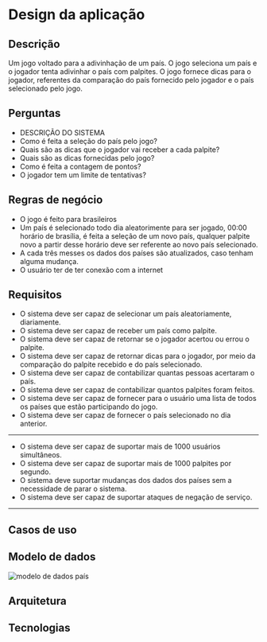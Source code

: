 # Design da aplicação

## Descrição
Um jogo voltado para a adivinhação de um país.
O jogo seleciona um país e o jogador tenta adivinhar o país com palpites. O jogo
fornece dicas para o jogador, referentes da comparação do país fornecido pelo jogador
e o país selecionado pelo jogo.

## Perguntas
- DESCRIÇÃO DO SISTEMA
- Como é feita a seleção do país pelo jogo?
- Quais são as dicas que o jogador vai receber a cada palpite?
- Quais são as dicas fornecidas pelo jogo?
- Como é feita a contagem de pontos?
- O jogador tem um limite de tentativas?

## Regras de negócio
- O jogo é feito para brasileiros
- Um país é selecionado todo dia aleatorimente para ser jogado, 00:00
horário de brasília, é feita a seleção de um novo país, qualquer palpite novo a partir 
desse horário deve ser referente ao novo país selecionado.
- A cada três messes os dados dos países são atualizados, caso tenham alguma mudança.
- O usuário ter de ter conexão com a internet

## Requisitos
- O sistema deve ser capaz de selecionar um país aleatoriamente, diariamente.
- O sistema deve ser capaz de receber um país como palpite.
- O sistema deve ser capaz de retornar se o jogador acertou ou errou o palpite.
- O sistema deve ser capaz de retornar dicas para o jogador, por meio da comparação do palpite recebido e do país selecionado. 
- O sistema deve ser capaz de contabilizar quantas pessoas acertaram o país.
- O sistema deve ser capaz de contabilizar quantos palpites foram feitos.
- O sistema deve ser capaz de fornecer para o usuário uma lista de todos os países que estão participando do jogo.
- O sistema deve ser capaz de fornecer o país selecionado no dia anterior.
---
- O sistema deve ser capaz de suportar mais de 1000 usuários simultâneos.
- O sistema deve ser capaz de suportar mais de 1000 palpites por segundo.
- O sistema deve suportar mudanças dos dados dos países sem a necessidade de parar o sistema.
- O sistema deve ser capaz de suportar ataques de negação de serviço.
---


## Casos de uso

## Modelo de dados
![modelo de dados país](/design/image/pais.png)

## Arquitetura

## Tecnologias
